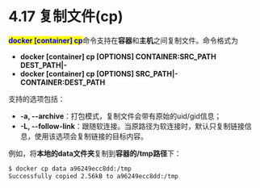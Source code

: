 # 4.17 复制文件(cp)

<mark style="color:blue;">**docker \[container] cp**</mark>命令支持在**容器**和**主机**之间复制文件。命令格式为

* **docker \[container] cp \[OPTIONS] CONTAINER:SRC\_PATH DEST\_PATH|-**
* **docker \[container] cp \[OPTIONS] SRC\_PATH|- CONTAINER:DEST\_PATH**

支持的选项包括：

* **-a, --archive**：打包模式，复制文件会带有原始的uid/gid信息；
* **-L, --follow-link**：跟随软连接。当原路径为软连接时，默认只复制链接信息，使用该选项会复制链接的目标内容。

例如，将**本地的data文件夹**复制到**容器的/tmp路径**下：

```bash
$ docker cp data a96249ecc8dd:/tmp
Successfully copied 2.56kB to a96249ecc8dd:/tmp
```
